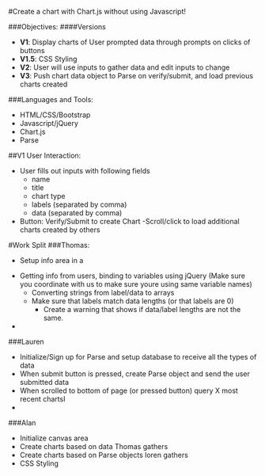 #Create a chart with Chart.js without using Javascript!

###Objectives:
####Versions
- **V1**: Display charts of User prompted data through prompts on clicks of buttons
- **V1.5**: CSS Styling
- **V2**: User will use inputs to gather data and edit inputs to change
- **V3**: Push chart data object to Parse on verify/submit, and load previous charts created

###Languages and Tools:
- HTML/CSS/Bootstrap
- Javascript/jQuery
- Chart.js
- Parse

##V1 User Interaction:
- User fills out inputs with following fields
  - name
  - title
  - chart type
  - labels (separated by comma)
  - data (separated by comma)
- Button: Verify/Submit to create Chart
-Scroll/click to load additional charts created by others

#Work Split
###Thomas:
  - Setup info area in a <form></form>
  - Getting info from users, binding to variables using jQuery (Make sure you coordinate with us to make sure youre using same variable names)
    - Converting strings from label/data to arrays
    - Make sure that labels match data lengths (or that labels are 0)
      - Create a warning that shows if data/label lengths are not the same.
  -
###Lauren
  - Initialize/Sign up for Parse and setup database to receive all the types of data
  - When submit button is pressed, create Parse object and send the user submitted data
  - When scrolled to bottom of page (or pressed button) query X most recent chartsI
  -

###Alan
  - Initialize canvas area
  - Create charts based on data Thomas gathers
  - Create charts based on Parse objects loren gathers
  - CSS Styling
